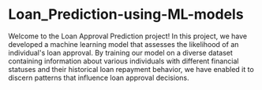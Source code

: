 # Loan_Prediction-using-ML-models
Welcome to the Loan Approval Prediction project!
In this project, we have developed a machine learning model that assesses the likelihood of an individual's loan approval.
By training our model on a diverse dataset containing information about various individuals with different financial statuses
and their historical loan repayment behavior, we have enabled it to discern patterns that influence loan approval decisions.

